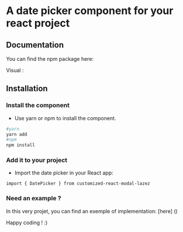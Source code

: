# A date picker component for your react project

## Documentation

You can find the npm package here: 

Visual :

## Installation

### Install the component

- Use yarn or npm to install the component.
```bash
#yarn
yarn add
#npm
npm install
```
### Add it to your project

- Import the date picker in your React app:
```
import { DatePicker } from customized-react-modal-lazez
```

### Need an example ?

In this very projet, you can find an exemple of implementation:
[here] ()

Happy coding ! :)

